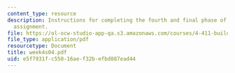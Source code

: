 ```yaml
---
content_type: resource
description: Instructions for completing the fourth and final phase of the first lab
  assignment.
file: https://ol-ocw-studio-app-qa.s3.amazonaws.com/courses/4-411-building-technology-laboratory-spring-2004/e5f7931fc55016aef32befbd087ead44_week4s04.pdf
file_type: application/pdf
resourcetype: Document
title: week4s04.pdf
uid: e5f7931f-c550-16ae-f32b-efbd087ead44
---
```

